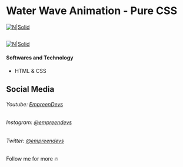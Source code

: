 # Water Wave Animation - Pure CSS
[![N|Solid](https://i.imgur.com/2dzkWT8.png)](https://youtu.be/-M_asAzfVv4)

## 
[![N|Solid](https://i.imgur.com/eMNqtVi.gif)](https://youtu.be/-M_asAzfVv4)

#### Softwares and Technology
- HTML & CSS

## Social Media
###### Youtube: [EmpreenDevs](https://www.youtube.com/channel/UCkVrAGL7PCsoPTra-KqgUPw)
###### Instagram: [@empreendevs](https://www.instagram.com/empreendevs/)
###### Twitter: [@empreendevs](https://twitter.com/empreendevs)

Follow me for more 🔥
